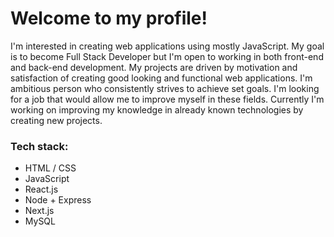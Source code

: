 <h1>Welcome to my profile! </h1>
<p>I'm interested in creating web applications using mostly JavaScript. My goal is to become Full Stack Developer but I'm open to working in both front-end and back-end development. My projects are driven by motivation and satisfaction of creating good looking and functional web applications. I'm ambitious person who consistently strives to achieve set goals. I'm looking for a job that would allow me to improve myself in these fields. Currently I'm working on improving my knowledge in already known technologies by creating new projects.</p>
<h3>Tech stack:</h3>
<ul>
<li>HTML / CSS</li>
<li>JavaScript</li>
<li>React.js</li>
<li>Node + Express</li>
<li>Next.js</li>
<li>MySQL</li>
</ul>



